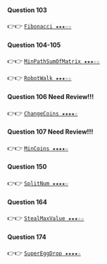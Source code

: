 #### Question 103

👉👉  [`Fibonacci ★★★☆☆`](https://github.com/jevishoo/algorithm_learning/blob/master/code/RecursionDP/Fibonacci.java)

#### Question 104-105

👉👉  [`MinPathSumOfMatrix ★★★☆☆`](https://github.com/jevishoo/algorithm_learning/blob/master/code/RecursionDP/MinPathSumOfMatrix.java)

👉👉  [`RobotWalk ★★★☆☆`](https://github.com/jevishoo/algorithm_learning/blob/master/code/RecursionDP/RobotWalk.java)

#### Question 106 Need Review!!!

👉👉  [`ChangeCoins ★★★★☆`](https://github.com/jevishoo/algorithm_learning/blob/master/code/RecursionDP/ChangeCoins.java)

#### Question 107 Need Review!!!

👉👉  [`MinCoins ★★★★☆`](https://github.com/jevishoo/algorithm_learning/blob/master/code/RecursionDP/MinCoins.java)

#### Question 150

👉👉  [`SplitNum ★★★★☆`](https://github.com/jevishoo/algorithm_learning/blob/master/code/RecursionDP/SplitNum.java)

#### Question 164

👉👉  [`StealMaxValue ★★★☆☆`](https://github.com/jevishoo/algorithm_learning/blob/master/code/RecursionDP/StealMaxValue.java)

#### Question 174

👉👉  [`SuperEggDrop ★★★★☆`](https://github.com/jevishoo/algorithm_learning/blob/master/code/RecursionDP/SuperEggDrop.java)
